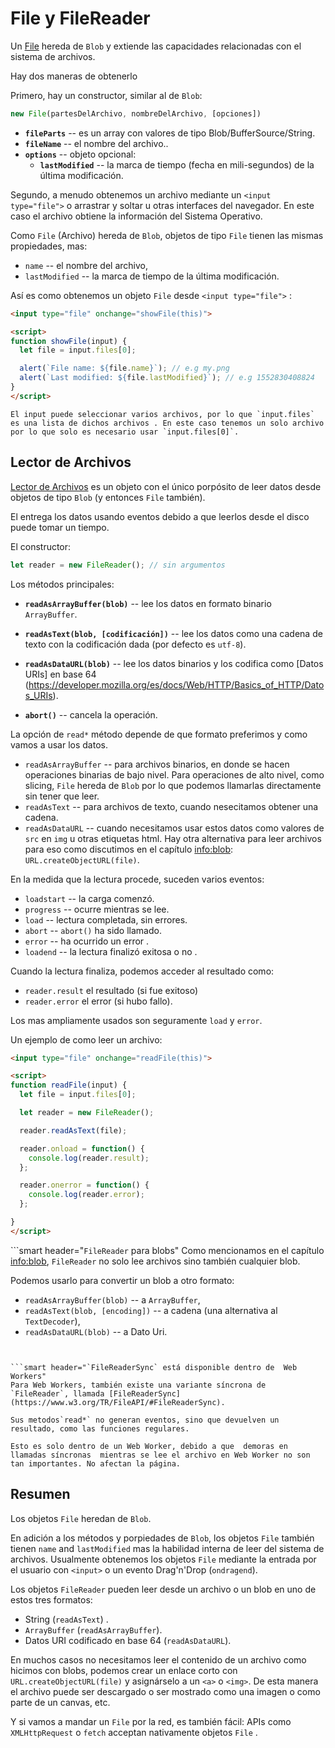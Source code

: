 # File y FileReader

Un [File](https://www.w3.org/TR/FileAPI/#dfn-file) hereda de `Blob` y extiende las capacidades relacionadas con el sistema de archivos.

Hay dos maneras de obtenerlo

Primero, hay un constructor, similar al de `Blob`:

```js
new File(partesDelArchivo, nombreDelArchivo, [opciones])
```

- **`fileParts`** -- es un array con valores de tipo Blob/BufferSource/String.
- **`fileName`** -- el nombre del archivo..
- **`options`** -- objeto opcional:
    - **`lastModified`** -- la  marca de tiempo (fecha en mili-segundos) de la última modificación.

Segundo, a menudo obtenemos un archivo mediante un `<input type="file">` o arrastrar y soltar u otras interfaces del navegador. En este caso el archivo obtiene la información del Sistema Operativo.

Como `File` (Archivo) hereda de `Blob`, objetos de tipo `File` tienen las mismas propiedades, mas:
- `name` -- el nombre del archivo,
- `lastModified` -- la marca de tiempo de la última modificación.

Así es como obtenemos un objeto `File` desde `<input type="file">` :

```html run
<input type="file" onchange="showFile(this)">

<script>
function showFile(input) {
  let file = input.files[0];

  alert(`File name: ${file.name}`); // e.g my.png
  alert(`Last modified: ${file.lastModified}`); // e.g 1552830408824
}
</script>
```

```smart
El input puede seleccionar varios archivos, por lo que `input.files` es una lista de dichos archivos . En este caso tenemos un solo archivo por lo que solo es necesario usar `input.files[0]`.
```

## Lector de Archivos 

[Lector de Archivos](https://www.w3.org/TR/FileAPI/#dfn-filereader) es un objeto con el único porpósito de leer datos desde  objetos  de tipo `Blob` (y entonces `File` también).

El entrega los datos usando eventos debido a que leerlos desde el disco puede tomar un tiempo.

El constructor:

```js
let reader = new FileReader(); // sin argumentos
```

Los métodos principales:

- **`readAsArrayBuffer(blob)`** -- lee los datos en formato binario `ArrayBuffer`.
- **`readAsText(blob, [codificación])`** -- lee los datos como una cadena de texto con la codificación dada (por defecto es `utf-8`).
- **`readAsDataURL(blob)`** -- lee los datos binarios y los codifica como [Datos URIs] en base 64 (https://developer.mozilla.org/es/docs/Web/HTTP/Basics_of_HTTP/Datos_URIs).

- **`abort()`** -- cancela la operación.

La opción de `read*` método depende de que formato preferimos y como vamos a usar los datos.

- `readAsArrayBuffer` -- para archivos binarios, en donde se hacen operaciones binarias de bajo nivel. Para operaciones de alto nivel, como slicing, `File` hereda de `Blob` por lo que podemos llamarlas directamente sin tener que leer.
- `readAsText` -- para archivos de texto, cuando nesecitamos obtener una cadena.
- `readAsDataURL` -- cuando necesitamos usar estos datos como valores de `src` en `img` u otras etiquetas html. Hay otra alternativa para leer archivos para eso como discutimos en el capítulo <info:blob>: `URL.createObjectURL(file)`.

En la medida que la lectura procede, suceden varios eventos:
- `loadstart` -- la carga comenzó.
- `progress` -- ocurre mientras se lee.
- `load` -- lectura completada, sin errores.
- `abort` -- `abort()` ha sido llamado.
- `error` -- ha ocurrido un error .
- `loadend` -- la lectura finalizó exitosa o no .

Cuando la lectura finaliza, podemos acceder al resultado como:
- `reader.result` el resultado (si fue exitoso)
- `reader.error` el error (si hubo fallo).

Los mas ampliamente usados son seguramente `load` y `error`. 

Un ejemplo de como leer un archivo:

```html run
<input type="file" onchange="readFile(this)">

<script>
function readFile(input) {
  let file = input.files[0];

  let reader = new FileReader();

  reader.readAsText(file);

  reader.onload = function() {
    console.log(reader.result);
  };

  reader.onerror = function() {
    console.log(reader.error);
  };

}
</script>
```

```smart header="`FileReader` para blobs"
Como mencionamos en el capítulo <info:blob>, `FileReader` no solo lee archivos sino también cualquier blob.

Podemos usarlo para convertir un blob a otro formato:
- `readAsArrayBuffer(blob)` -- a `ArrayBuffer`,
- `readAsText(blob, [encoding])` -- a cadena (una alternativa al `TextDecoder`),
- `readAsDataURL(blob)` -- a Dato Uri.
```


```smart header="`FileReaderSync` está disponible dentro de  Web Workers"
Para Web Workers, también existe una variante síncrona de `FileReader`, llamada [FileReaderSync](https://www.w3.org/TR/FileAPI/#FileReaderSync).

Sus metodos`read*` no generan eventos, sino que devuelven un resultado, como las funciones regulares.

Esto es solo dentro de un Web Worker, debido a que  demoras en  llamadas síncronas  mientras se lee el archivo en Web Worker no son tan importantes. No afectan la página.

```

## Resumen

Los objetos `File` heredan de  `Blob`.

En adición a los métodos y porpiedades de `Blob`, los objetos `File` también tienen `name` and `lastModified` mas la habilidad interna de leer del sistema de archivos. Usualmente obtenemos los objetos `File` mediante la entrada por el usuario con `<input>` o un evento Drag'n'Drop (`ondragend`).


Los objetos `FileReader` pueden leer desde un archivo o un blob en uno de estos tres formatos:
- String (`readAsText`) .
- `ArrayBuffer` (`readAsArrayBuffer`).
- Datos URI codificado en base 64 (`readAsDataURL`).

En muchos casos no necesitamos leer el contenido de un archivo como hicimos con blobs, podemos crear un enlace corto con `URL.createObjectURL(file)` y asignárselo a un `<a>` o `<img>`. De esta manera el archivo puede ser descargado o ser mostrado como una imagen o como parte de un canvas, etc.



Y si vamos a mandar un `File` por la red, es también fácil: APIs como `XMLHttpRequest` o `fetch` acceptan nativamente objetos `File` . 
